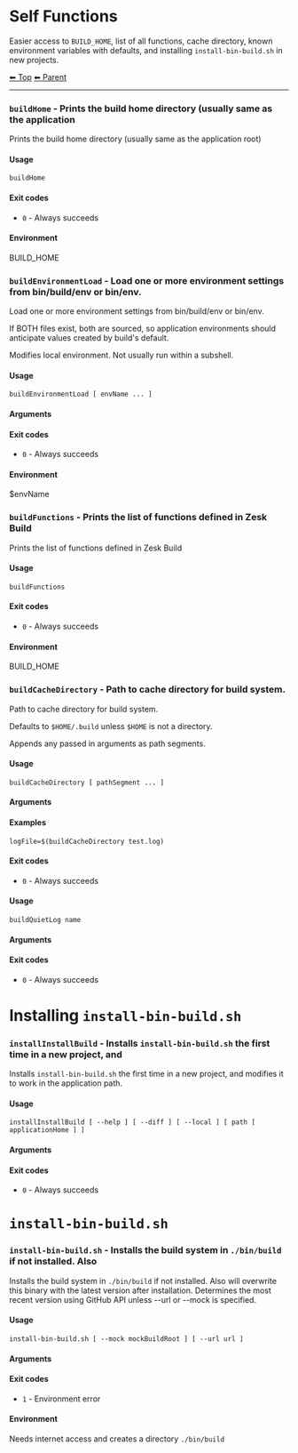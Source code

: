 # Self Functions

Easier access to `BUILD_HOME`, list of all functions, cache directory, known environment variables with defaults, and installing `install-bin-build.sh` in new projects.

<!-- TEMPLATE header 2 -->
[⬅ Top](index.md) [⬅ Parent ](../index.md)
<hr />


### `buildHome` - Prints the build home directory (usually same as the application

Prints the build home directory (usually same as the application root)

#### Usage

    buildHome
    

#### Exit codes

- `0` - Always succeeds

#### Environment

BUILD_HOME

### `buildEnvironmentLoad` - Load one or more environment settings from bin/build/env or bin/env.

Load one or more environment settings from bin/build/env or bin/env.


If BOTH files exist, both are sourced, so application environments should anticipate values
created by build's default.

Modifies local environment. Not usually run within a subshell.

#### Usage

    buildEnvironmentLoad [ envName ... ]
    

#### Arguments



#### Exit codes

- `0` - Always succeeds

#### Environment

$envName

### `buildFunctions` - Prints the list of functions defined in Zesk Build

Prints the list of functions defined in Zesk Build

#### Usage

    buildFunctions
    

#### Exit codes

- `0` - Always succeeds

#### Environment

BUILD_HOME

### `buildCacheDirectory` - Path to cache directory for build system.

Path to cache directory for build system.

Defaults to `$HOME/.build` unless `$HOME` is not a directory.

Appends any passed in arguments as path segments.

#### Usage

    buildCacheDirectory [ pathSegment ... ]
    

#### Arguments



#### Examples

    logFile=$(buildCacheDirectory test.log)

#### Exit codes

- `0` - Always succeeds

#### Usage

    buildQuietLog name
    

#### Arguments



#### Exit codes

- `0` - Always succeeds

# Installing `install-bin-build.sh`


### `installInstallBuild` - Installs `install-bin-build.sh` the first time in a new project, and

Installs `install-bin-build.sh` the first time in a new project, and modifies it to work in the application path.

#### Usage

    installInstallBuild [ --help ] [ --diff ] [ --local ] [ path [ applicationHome ] ]
    

#### Arguments



#### Exit codes

- `0` - Always succeeds

# `install-bin-build.sh`


### `install-bin-build.sh` - Installs the build system in `./bin/build` if not installed. Also

Installs the build system in `./bin/build` if not installed. Also
will overwrite this binary with the latest version after installation.
Determines the most recent version using GitHub API unless --url or --mock is specified.

#### Usage

    install-bin-build.sh [ --mock mockBuildRoot ] [ --url url ]
    

#### Arguments



#### Exit codes

- `1` - Environment error

#### Environment

Needs internet access and creates a directory `./bin/build`
